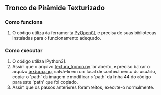 ## Tronco de Pirâmide Texturizado

### Como funciona

1. O código utiliza da ferramenta [PyOpenGL](https://pypi.org/project/PyOpenGL/) e precisa de suas bibliotecas instaladas para o funcionamento adequado.

### Como executar

1. O código utiliza [Python3].
2. Assim que o arquivo [textura_tronco.py](textura_tronco.py) for aberto, é preciso baixar o arquivo [textura.png](textura.png), salvá-lo em um local de conhecimento do usuário, copiar o 'path' da imagem e modificar o 'path' da linha 44 do código para este 'path' que foi copiado.
3. Assim que os passos anteriores foram feitos, execute-o normalmente.

